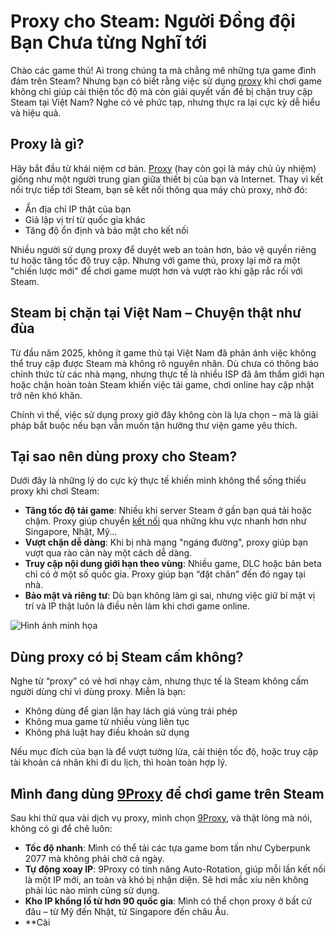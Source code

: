 # Proxy cho Steam: Người Đồng đội Bạn Chưa từng Nghĩ tới

Chào các game thủ! Ai trong chúng ta mà chẳng mê những tựa game đình đám trên Steam? Nhưng bạn có biết rằng việc sử dụng [proxy](https://9proxy.com/) khi chơi game không chỉ giúp cải thiện tốc độ mà còn giải quyết vấn đề bị chặn truy cập Steam tại Việt Nam? Nghe có vẻ phức tạp, nhưng thực ra lại cực kỳ dễ hiểu và hiệu quả.

## Proxy là gì?

Hãy bắt đầu từ khái niệm cơ bản. [Proxy](https://9proxy.com/) (hay còn gọi là máy chủ ủy nhiệm) giống như một người trung gian giữa thiết bị của bạn và Internet. Thay vì kết nối trực tiếp tới Steam, bạn sẽ kết nối thông qua máy chủ proxy, nhờ đó:

- Ẩn địa chỉ IP thật của bạn
- Giả lập vị trí từ quốc gia khác
- Tăng độ ổn định và bảo mật cho kết nối

Nhiều người sử dụng proxy để duyệt web an toàn hơn, bảo vệ quyền riêng tư hoặc tăng tốc độ truy cập. Nhưng với game thủ, proxy lại mở ra một "chiến lược mới" để chơi game mượt hơn và vượt rào khi gặp rắc rối với Steam.

## Steam bị chặn tại Việt Nam – Chuyện thật như đùa

Từ đầu năm 2025, không ít game thủ tại Việt Nam đã phản ánh việc không thể truy cập được Steam mà không rõ nguyên nhân. Dù chưa có thông báo chính thức từ các nhà mạng, nhưng thực tế là nhiều ISP đã âm thầm giới hạn hoặc chặn hoàn toàn Steam khiến việc tải game, chơi online hay cập nhật trở nên khó khăn.

Chính vì thế, việc sử dụng proxy giờ đây không còn là lựa chọn – mà là giải pháp bắt buộc nếu bạn vẫn muốn tận hưởng thư viện game yêu thích.

## Tại sao nên dùng proxy cho Steam?

Dưới đây là những lý do cực kỳ thực tế khiến mình không thể sống thiếu proxy khi chơi Steam:

- **Tăng tốc độ tải game**: Nhiều khi server Steam ở gần bạn quá tải hoặc chậm. Proxy giúp chuyển [kết nối](https://9proxy.com/) qua những khu vực nhanh hơn như Singapore, Nhật, Mỹ...
- **Vượt chặn dễ dàng**: Khi bị nhà mạng "ngáng đường", proxy giúp bạn vượt qua rào cản này một cách dễ dàng.
- **Truy cập nội dung giới hạn theo vùng**: Nhiều game, DLC hoặc bản beta chỉ có ở một số quốc gia. Proxy giúp bạn “đặt chân” đến đó ngay tại nhà.
- **Bảo mật và riêng tư**: Dù bạn không làm gì sai, nhưng việc giữ bí mật vị trí và IP thật luôn là điều nên làm khi chơi game online.

![Hình ảnh minh họa](https://hoanghamobile.com/tin-tuc/wp-content/uploads/2024/09/dang-ky-steam-gamelade.jpg)

## Dùng proxy có bị Steam cấm không?

Nghe từ “proxy” có vẻ hơi nhạy cảm, nhưng thực tế là Steam không cấm người dùng chỉ vì dùng proxy. Miễn là bạn:

- Không dùng để gian lận hay lách giá vùng trái phép
- Không mua game từ nhiều vùng liên tục
- Không phá luật hay điều khoản sử dụng

Nếu mục đích của bạn là để vượt tường lửa, cải thiện tốc độ, hoặc truy cập tài khoản cá nhân khi đi du lịch, thì hoàn toàn hợp lý.

## Mình đang dùng [9Proxy](https://9proxy.com/) để chơi game trên Steam

Sau khi thử qua vài dịch vụ proxy, mình chọn [9Proxy](https://9proxy.com/), và thật lòng mà nói, không có gì để chê luôn:

- **Tốc độ nhanh**: Mình có thể tải các tựa game bom tấn như Cyberpunk 2077 mà không phải chờ cả ngày.
- **Tự động xoay IP**: 9Proxy có tính năng Auto-Rotation, giúp mỗi lần kết nối là một IP mới, an toàn và khó bị nhận diện. Sẽ hơi mắc xíu nên không phải lúc nào mình cũng sử dụng.
- **Kho IP khổng lồ từ hơn 90 quốc gia**: Mình có thể chọn proxy ở bất cứ đâu – từ Mỹ đến Nhật, từ Singapore đến châu Âu.
- **Cài
